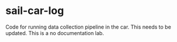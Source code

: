 sail-car-log
============

Code for running data collection pipeline in the car. This needs to be updated. This is a no documentation lab.  
